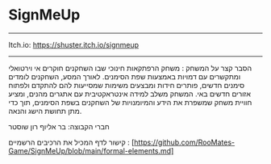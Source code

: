 # SignMeUp

****************
Itch.io: https://shuster.itch.io/signmeup
****************

הסבר קצר על המשחק : 
משחק הרפתקאות חינוכי שבו השחקנים חוקרים אי וירטואלי ומתקשרים עם דמויות באמצעות שפת הסימנים. לאורך המסע, השחקנים לומדים סימנים חדשים, פותרים חידות ומבצעים משימות שמסייעות להם להתקדם ולפתוח אזורים חדשים באי. המשחק משלב למידה אינטראקטיבית עם אתגרים מהנים, ומציע חוויית משחק שמשפרת את הידע והמיומנויות של השחקנים בשפת הסימנים, תוך כדי מתן תחושת הישג והנאה.

חברי הקבוצה:
בר אליוף
רון שוסטר

קישור לדף המכיל את הרכיבים הרשמיים : [https://github.com/RooMates-Game/SignMeUp/blob/main/formal-elements.md]
